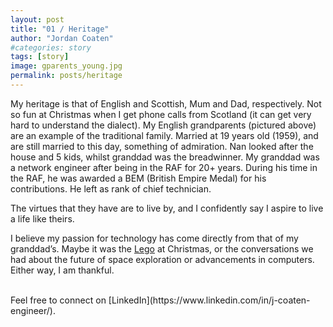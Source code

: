 ```yaml
---
layout: post
title: "01 / Heritage"
author: "Jordan Coaten"
#categories: story
tags: [story]
image: gparents_young.jpg
permalink: posts/heritage
---
```

My heritage is that of English and Scottish, Mum and Dad, respectively. Not so fun at Christmas when I get phone calls from Scotland (it can get very hard to understand the dialect). My English grandparents (pictured above) are an example of the traditional family. Married at 19 years old (1959), and are still married to this day, something of admiration. Nan looked after the house and 5 kids, whilst granddad was the breadwinner. My granddad was a network engineer after being in the RAF for 20+ years. During his time in the RAF, he was awarded a BEM (British Empire Medal) for his contributions. He left as rank of chief technician. 

The virtues that they have are to live by, and I confidently say I aspire to live a life like theirs.

I believe my passion for technology has come directly from that of my granddad’s. Maybe it was the [Lego](http://jcoaten.com/2-lego.html) at Christmas, or the conversations we had about the future of space exploration or advancements in computers. Either way, I am thankful.

<br>
Feel free to connect on [LinkedIn](https://www.linkedin.com/in/j-coaten-engineer/).

